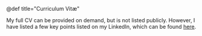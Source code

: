 @def title="Curriculum Vitæ"

My full CV can be provided on demand, but is not listed publicly. However, I have listed a few key points listed on my LinkedIn, which can be found [here](https://linkedin.com/in/olliecheng).
